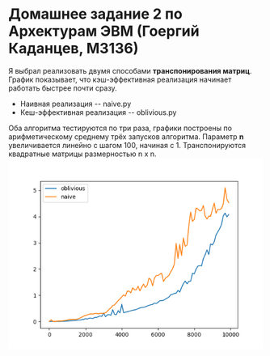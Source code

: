 # Домашнее задание 2 по Архектурам ЭВМ (Гоергий Каданцев, М3136)

Я выбрал реализовать двумя способами **транспонирования матриц**. 
График показывает, что кэш-эффективная реализация начинает работать быстрее почти сразу.

* Наивная реализация -- naive.py
* Кеш-эффективная реализация -- oblivious.py

Оба алгоритма тестируются по три раза, графики построены по арифметическому среднему трёх запусков алгоритма. 
Параметр **n** увеличивается линейно с шагом 100, начиная с 1. 
Транспонируются квадратные матрицы размерностью n x n.  
![График](evm_3_10.png)


